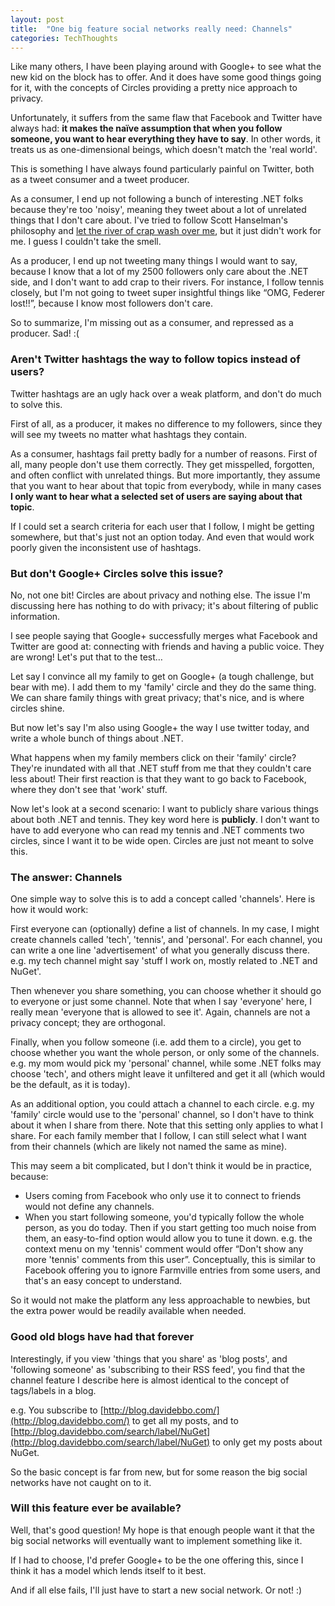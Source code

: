 ```yaml
---
layout: post
title:  "One big feature social networks really need: Channels"
categories: TechThoughts
---
```



Like many others, I have been playing around with Google+ to see what the new kid on the block has to offer. And it does have some good things going for it, with the concepts of Circles providing a pretty nice approach to privacy.

Unfortunately, it suffers from the same flaw that Facebook and Twitter have always had: **it makes the naïve assumption that when you follow someone, you want to hear everything they have to say**. In other words, it treats us as one-dimensional beings, which doesn't match the 'real world'.

This is something I have always found particularly painful on Twitter, both as a tweet consumer and a tweet producer.

As a consumer, I end up not following a bunch of interesting .NET folks because they're too 'noisy', meaning they tweet about a lot of unrelated things that I don't care about. I've tried to follow Scott Hanselman's philosophy and [let the river of crap wash over me](http://www.hanselman.com/blog/TwitterLetTheInformationWashOverYou.aspx), but it just didn't work for me. I guess I couldn't take the smell.

As a producer, I end up not tweeting many things I would want to say, because I know that a lot of my 2500 followers only care about the .NET side, and I don't want to add crap to their rivers. For instance, I follow tennis closely, but I'm not going to tweet super insightful things like “OMG, Federer lost!!”, because I know most followers don't care.

So to summarize, I'm missing out as a consumer, and repressed as a producer. Sad! :(

### Aren't Twitter hashtags the way to follow topics instead of users?

Twitter hashtags are an ugly hack over a weak platform, and don't do much to solve this.

First of all, as a producer, it makes no difference to my followers, since they will see my tweets no matter what hashtags they contain.

As a consumer, hashtags fail pretty badly for a number of reasons. First of all, many people don't use them correctly. They get misspelled, forgotten, and often conflict with unrelated things. But more importantly, they assume that you want to hear about that topic from everybody, while in many cases **I only want to hear what a selected set of users are saying about that topic**.

If I could set a search criteria for each user that I follow, I might be getting somewhere, but that's just not an option today. And even that would work poorly given the inconsistent use of hashtags.

### But don't Google+ Circles solve this issue?

No, not one bit! Circles are about privacy and nothing else. The issue I'm discussing here has nothing to do with privacy; it's about filtering of public information.

I see people saying that Google+ successfully merges what Facebook and Twitter are good at: connecting with friends and having a public voice. They are wrong! Let's put that to the test…

Let say I convince all my family to get on Google+ (a tough challenge, but bear with me). I add them to my 'family' circle and they do the same thing. We can share family things with great privacy; that's nice, and is where circles shine.

But now let's say I'm also using Google+ the way I use twitter today, and write a whole bunch of things about .NET.

What happens when my family members click on their 'family' circle? They're inundated with all that .NET stuff from me that they couldn't care less about! Their first reaction is that they want to go back to Facebook, where they don't see that 'work' stuff.

Now let's look at a second scenario: I want to publicly share various things about both .NET and tennis. They key word here is **publicly**. I don't want to have to add everyone who can read my tennis and .NET comments two circles, since I want it to be wide open. Circles are just not meant to solve this.

### The answer: Channels

One simple way to solve this is to add a concept called 'channels'. Here is how it would work:

First everyone can (optionally) define a list of channels. In my case, I might create channels called 'tech', 'tennis', and 'personal'. For each channel, you can write a one line 'advertisement' of what you generally discuss there. e.g. my tech channel might say 'stuff I work on, mostly related to .NET and NuGet'.

Then whenever you share something, you can choose whether it should go to everyone or just some channel. Note that when I say 'everyone' here, I really mean 'everyone that is allowed to see it'. Again, channels are not a privacy concept; they are orthogonal.

Finally, when you follow someone (i.e. add them to a circle), you get to choose whether you want the whole person, or only some of the channels. e.g. my mom would pick my 'personal' channel, while some .NET folks may choose 'tech', and others might leave it unfiltered and get it all (which would be the default, as it is today).

As an additional option, you could attach a channel to each circle. e.g. my 'family' circle would use to the 'personal' channel, so I don't have to think about it when I share from there. Note that this setting only applies to what I share. For each family member that I follow, I can still select what I want from their channels (which are likely not named the same as mine).

This may seem a bit complicated, but I don't think it would be in practice, because:

- Users coming from Facebook who only use it to connect to friends would not define any channels.  
- When you start following someone, you'd typically follow the whole person, as you do today. Then if you start getting too much noise from them, an easy-to-find option would allow you to tune it down. e.g. the context menu on my 'tennis' comment would offer “Don't show any more 'tennis' comments from this user”. Conceptually, this is similar to Facebook offering you to ignore Farmville entries from some users, and that's an easy concept to understand.



So it would not make the platform any less approachable to newbies, but the extra power would be readily available when needed.

### Good old blogs have had that forever

Interestingly, if you view 'things that you share' as 'blog posts', and 'following someone' as 'subscribing to their RSS feed', you find that the channel feature I describe here is almost identical to the concept of tags/labels in a blog.

e.g. You subscribe to [http://blog.davidebbo.com/](http://blog.davidebbo.com/) to get all my posts, and to [http://blog.davidebbo.com/search/label/NuGet](http://blog.davidebbo.com/search/label/NuGet) to only get my posts about NuGet.

So the basic concept is far from new, but for some reason the big social networks have not caught on to it.

### Will this feature ever be available?

Well, that's good question! My hope is that enough people want it that the big social networks will eventually want to implement something like it.

If I had to choose, I'd prefer Google+ to be the one offering this, since I think it has a model which lends itself to it best.

And if all else fails, I'll just have to start a new social network. Or not! :)

